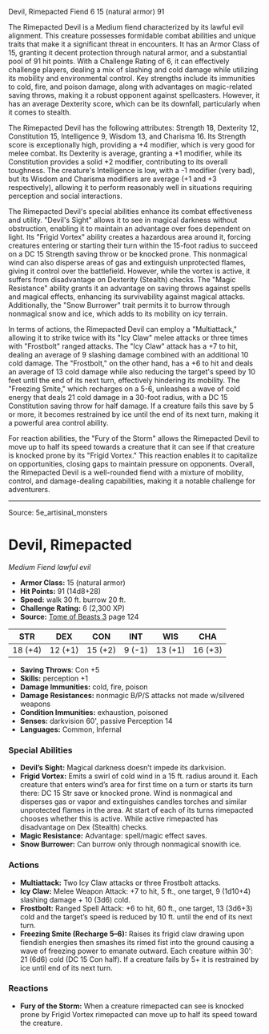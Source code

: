 <MonsterName/>Devil, Rimepacted</MonsterName>
<CreatureType/>Fiend</CreatureType>
<CR/>6</CR>
<AC/>15 (natural armor)</AC>
<HP/>91</HP>
<summary>The Rimepacted Devil is a Medium fiend characterized by its lawful evil alignment. This creature possesses formidable combat abilities and unique traits that make it a significant threat in encounters. It has an Armor Class of 15, granting it decent protection through natural armor, and a substantial pool of 91 hit points. With a Challenge Rating of 6, it can effectively challenge players, dealing a mix of slashing and cold damage while utilizing its mobility and environmental control. Key strengths include its immunities to cold, fire, and poison damage, along with advantages on magic-related saving throws, making it a robust opponent against spellcasters. However, it has an average Dexterity score, which can be its downfall, particularly when it comes to stealth. </summary>

<detail>

The Rimepacted Devil has the following attributes: Strength 18, Dexterity 12, Constitution 15, Intelligence 9, Wisdom 13, and Charisma 16. Its Strength score is exceptionally high, providing a +4 modifier, which is very good for melee combat. Its Dexterity is average, granting a +1 modifier, while its Constitution provides a solid +2 modifier, contributing to its overall toughness. The creature's Intelligence is low, with a -1 modifier (very bad), but its Wisdom and Charisma modifiers are average (+1 and +3 respectively), allowing it to perform reasonably well in situations requiring perception and social interactions.

The Rimepacted Devil's special abilities enhance its combat effectiveness and utility. "Devil's Sight" allows it to see in magical darkness without obstruction, enabling it to maintain an advantage over foes dependent on light. Its "Frigid Vortex" ability creates a hazardous area around it, forcing creatures entering or starting their turn within the 15-foot radius to succeed on a DC 15 Strength saving throw or be knocked prone. This nonmagical wind can also disperse areas of gas and extinguish unprotected flames, giving it control over the battlefield. However, while the vortex is active, it suffers from disadvantage on Dexterity (Stealth) checks. The "Magic Resistance" ability grants it an advantage on saving throws against spells and magical effects, enhancing its survivability against magical attacks. Additionally, the "Snow Burrower" trait permits it to burrow through nonmagical snow and ice, which adds to its mobility on icy terrain.

In terms of actions, the Rimepacted Devil can employ a "Multiattack," allowing it to strike twice with its "Icy Claw" melee attacks or three times with "Frostbolt" ranged attacks. The "Icy Claw" attack has a +7 to hit, dealing an average of 9 slashing damage combined with an additional 10 cold damage. The "Frostbolt," on the other hand, has a +6 to hit and deals an average of 13 cold damage while also reducing the target's speed by 10 feet until the end of its next turn, effectively hindering its mobility. The "Freezing Smite," which recharges on a 5-6, unleashes a wave of cold energy that deals 21 cold damage in a 30-foot radius, with a DC 15 Constitution saving throw for half damage. If a creature fails this save by 5 or more, it becomes restrained by ice until the end of its next turn, making it a powerful area control ability.

For reaction abilities, the "Fury of the Storm" allows the Rimepacted Devil to move up to half its speed towards a creature that it can see if that creature is knocked prone by its "Frigid Vortex." This reaction enables it to capitalize on opportunities, closing gaps to maintain pressure on opponents. Overall, the Rimepacted Devil is a well-rounded fiend with a mixture of mobility, control, and damage-dealing capabilities, making it a notable challenge for adventurers.</detail>



---

Source: 5e_artisinal_monsters

# Devil, Rimepacted

*Medium* *Fiend* *lawful evil*

- **Armor Class:** 15 (natural armor)
- **Hit Points:** 91 (14d8+28)
- **Speed:** walk 30 ft. burrow 20 ft.
- **Challenge Rating:** 6 (2,300 XP)
- **Source:** [Tome of Beasts 3](https://koboldpress.com/kpstore/product/tome-of-beasts-3-for-5th-edition/) page 124

| STR | DEX | CON | INT | WIS | CHA |
| --- | --- | --- | --- | --- | --- |
| 18 (+4) | 12 (+1) | 15 (+2) | 9 (-1) | 13 (+1) | 16 (+3) |

- **Saving Throws**: Con +5
- **Skills:** perception +1
- **Damage Immunities:** cold, fire, poison
- **Damage Resistances:** nonmagic B/P/S attacks not made w/silvered weapons
- **Condition Immunities:** exhaustion, poisoned
- **Senses:** darkvision 60', passive Perception 14
- **Languages:** Common, Infernal

### Special Abilities

- **Devil’s Sight:** Magical darkness doesn’t impede its darkvision.
- **Frigid Vortex:** Emits a swirl of cold wind in a 15 ft. radius around it. Each creature that enters wind’s area for first time on a turn or starts its turn there: DC 15 Str save or knocked prone. Wind is nonmagical and disperses gas or vapor and extinguishes candles torches and similar unprotected flames in the area. At start of each of its turns rimepacted chooses whether this is active. While active rimepacted has disadvantage on Dex (Stealth) checks.
- **Magic Resistance:** Advantage: spell/magic effect saves.
- **Snow Burrower:** Can burrow only through nonmagical snowith ice.

### Actions

- **Multiattack:** Two Icy Claw attacks or three Frostbolt attacks.
- **Icy Claw:** Melee Weapon Attack: +7 to hit, 5 ft., one target, 9 (1d10+4) slashing damage + 10 (3d6) cold.
- **Frostbolt:** Ranged Spell Attack: +6 to hit, 60 ft., one target, 13 (3d6+3) cold and the target’s speed is reduced by 10 ft. until the end of its next turn.
- **Freezing Smite (Recharge 5–6):** Raises its frigid claw drawing upon fiendish energies then smashes its rimed fist into the ground causing a wave of freezing power to emanate outward. Each creature within 30': 21 (6d6) cold (DC 15 Con half). If a creature fails by 5+ it is restrained by ice until end of its next turn.

### Reactions

- **Fury of the Storm:** When a creature rimepacted can see is knocked prone by Frigid Vortex rimepacted can move up to half its speed toward the creature.




